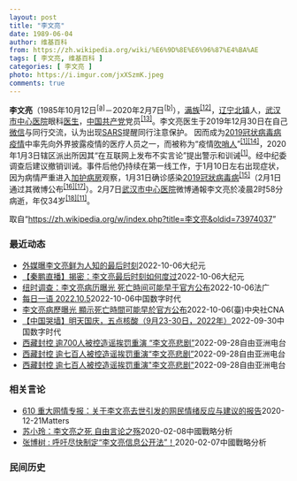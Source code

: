 ```yaml
---
layout: post
title: "李文亮"
date: 1989-06-04
author: 维基百科
from: https://zh.wikipedia.org/wiki/%E6%9D%8E%E6%96%87%E4%BA%AE
tags: [ 李文亮, 维基百科 ]
categories: [ 李文亮 ]
photo: https://i.imgur.com/jxXSzmK.jpeg
comments: true
---
```

<div class="mw-parser-output"><div id="noteTA-86a2cf6f" class="noteTA"><div class="noteTA-group"><div data-noteta-group-source="module" data-noteta-group="Medicine"></div><div data-noteta-group-source="module" data-noteta-group="地名"></div></div><div class="noteTA-local"><div data-noteta-code="zh-hans:互联网+; zh-hant:互聯網+;"></div><div data-noteta-code="zh-cn:卡洛·乌尔巴尼; zh-hk:卡爾婁·武爾班尼; zh-tw:卡洛·厄巴尼;"></div><div data-noteta-code="zh-cn:弗吉尼亚大学; zh-tw:維吉尼亞大學; zh-hk:維珍尼亞大學;"></div></div></div>

<p><b>李文亮</b>（1985年10月12日<sup id="cite_ref-3" class="reference"><a href="#cite_note-3">[a]</a></sup>－2020年2月7日<sup id="cite_ref-13" class="reference"><a href="#cite_note-13">[b]</a></sup>），<a href="/wiki/%E6%BB%A1%E6%97%8F" title="满族">满族</a><sup id="cite_ref-14" class="reference"><a href="#cite_note-14">[12]</a></sup>，<a href="/wiki/%E8%BE%BD%E5%AE%81%E7%9C%81" title="辽宁省">辽宁</a><a href="/wiki/%E5%8C%97%E9%95%87%E5%B8%82" title="北镇市">北镇</a>人，<a href="/wiki/%E6%AD%A6%E6%B1%89%E5%B8%82%E4%B8%AD%E5%BF%83%E5%8C%BB%E9%99%A2" title="武汉市中心医院">武汉市中心医院</a>眼科<a href="/wiki/%E5%8C%BB%E7%94%9F" title="医生">医生</a>，<a href="/wiki/%E4%B8%AD%E5%9B%BD%E5%85%B1%E4%BA%A7%E5%85%9A" title="中国共产党">中国共产党</a>党员<sup id="cite_ref-15" class="reference"><a href="#cite_note-15">[13]</a></sup>。李文亮医生于2019年12月30日在自己<a href="/wiki/%E5%BE%AE%E4%BF%A1" title="微信">微信</a>与同行交流，认为出现<a href="/wiki/%E5%9A%B4%E9%87%8D%E6%80%A5%E6%80%A7%E5%91%BC%E5%90%B8%E7%B3%BB%E7%B5%B1%E7%B6%9C%E5%90%88%E7%97%87" title="嚴重急性呼吸系統綜合症">SARS</a>提醒同行注意保护。 因而成为<a href="/wiki/2019%E5%86%A0%E7%8A%B6%E7%97%85%E6%AF%92%E7%97%85%E7%96%AB%E6%83%85" title="2019冠状病毒病疫情">2019冠状病毒病疫情</a>中率先向外界披露疫情的医疗人员之一，而被称为“疫情<a href="/wiki/%E5%90%B9%E5%93%A8%E4%BA%BA" title="吹哨人">吹哨人</a>”<sup id="cite_ref-财新_1-1" class="reference"><a href="#cite_note-财新-1">[1]</a></sup><sup id="cite_ref-16" class="reference"><a href="#cite_note-16">[14]</a></sup>，2020年1月3日辖区派出所因其“在互联网上发布不实言论”提出警示和训诫<sup id="cite_ref-财新_1-2" class="reference"><a href="#cite_note-财新-1">[1]</a></sup>。经中纪委调查后建议撤销训诫。事件后他仍持续在第一线工作，于1月10日左右出现症状，因为病情严重进入<a href="/wiki/%E5%8A%A0%E6%8A%A4%E7%97%85%E6%88%BF" class="mw-redirect" title="加护病房">加护病房</a>观察，1月31日确诊感染<a href="/wiki/2019%E5%86%A0%E7%8B%80%E7%97%85%E6%AF%92%E7%97%85" class="mw-redirect" title="2019冠狀病毒病">2019冠狀病毒病</a><sup id="cite_ref-监察答记者问_17-0" class="reference"><a href="#cite_note-监察答记者问-17">[15]</a></sup>（2月1日通过其微博公布<sup id="cite_ref-18" class="reference"><a href="#cite_note-18">[16]</a></sup><sup id="cite_ref-19" class="reference"><a href="#cite_note-19">[17]</a></sup>）。2月7日<a href="/wiki/%E6%AD%A6%E6%B1%89%E5%B8%82%E4%B8%AD%E5%BF%83%E5%8C%BB%E9%99%A2" title="武汉市中心医院">武汉市中心医院</a>微博通報李文亮於凌晨2时58分病逝，年仅34岁<sup id="cite_ref-20" class="reference"><a href="#cite_note-20">[18]</a></sup><sup id="cite_ref-wjw.wuhan_12-1" class="reference"><a href="#cite_note-wjw.wuhan-12">[11]</a></sup>。
</p>
</div><noscript><img src="//zh.wikipedia.org/wiki/Special:CentralAutoLogin/start?type=1x1" alt="" title="" width="1" height="1" style="border: none; position: absolute;"></noscript>
<div class="printfooter" data-nosnippet="">取自“<a dir="ltr" href="https://zh.wikipedia.org/w/index.php?title=李文亮&amp;oldid=73974037">https://zh.wikipedia.org/w/index.php?title=李文亮&amp;oldid=73974037</a>”</div><div id="recent-news"><h3>最近动态</h3><ul><li><a href="https://nodebe4.github.io/waimei/2022-10-06/%E5%A4%96%E5%AA%92%E6%9B%9D%E6%9D%8E%E6%96%87%E4%BA%AE%E9%B2%9C%E4%B8%BA%E4%BA%BA%E7%9F%A5%E7%9A%84%E6%9C%80%E5%90%8E%E6%97%B6%E5%88%BB" title="外媒曝李文亮鲜为人知的最后时刻—— 【大纪元2022年10月06日讯】（大纪元记者赵凤华综合报导）中共病毒（新冠病毒，COVID-19）传播的吹哨人、武汉医生李文亮的病逝曾引发广泛关注。10月6...">外媒曝李文亮鲜为人知的最后时刻</a><time>2022-10-06</time><a class="tag">大纪元</a></li>
<li><a href="https://nodebe4.github.io/waimei/2022-10-06/%E7%A7%A6%E9%B9%8F%E7%9B%B4%E6%92%AD-%E6%8F%AD%E5%AF%86-%E6%9D%8E%E6%96%87%E4%BA%AE%E6%9C%80%E5%90%8E%E6%97%B6%E5%88%BB%E5%A6%82%E4%BD%95%E5%BA%A6%E8%BF%87" title="【秦鹏直播】揭密：李文亮最后时刻如何度过—— 【大纪元2022年10月06日讯】观众朋友们大家好，欢迎收看《时事天天聊》。今天是美东时间10月6日，京港台时间10月7日。 今天焦点：《纽约时报》...">【秦鹏直播】揭密：李文亮最后时刻如何度过</a><time>2022-10-06</time><a class="tag">大纪元</a></li>
<li><a href="https://nodebe4.github.io/waimei/2022-10-06/%E7%BA%BD%E6%97%B6%E8%B0%83%E6%9F%A5-%E6%9D%8E%E6%96%87%E4%BA%AE%E7%97%85%E5%8E%86%E6%9B%9D%E5%85%89-%E6%AD%BB%E4%BA%A1%E6%99%82%E9%97%B4%E5%8F%AF%E8%83%BD%E6%97%A9%E4%BA%8E%E5%AE%98%E6%96%B9%E5%85%AC%E5%B8%83" title="纽时调查：李文亮病历曝光 死亡時间可能早于官方公布—— 06/10/2022 - 16:32 中国新冠疫情吹哨人李文亮染疫去世超过2年，《纽约时报》的一项视觉调查披露了李文亮之死的新细节。题为《...">纽时调查：李文亮病历曝光  死亡時间可能早于官方公布</a><time>2022-10-06</time><a class="tag">法广</a></li>
<li><a href="https://nodebe4.github.io/waimei/2022-10-06/%E6%AF%8F%E6%97%A5%E4%B8%80%E8%AF%AD-2022.10.5" title="每日一语 2022.10.5—— B医生是李文亮生前的同事，曾在李文亮的抢救现场，他提供了有关李文亮之死的第一手叙述。 相关视频：https://www.nytimes.com/video/wo...">每日一语 2022.10.5</a><time>2022-10-06</time><a class="tag">中国数字时代</a></li>
<li><a href="https://nodebe4.github.io/waimei/2022-10-06/%E6%9D%8E%E6%96%87%E4%BA%AE%E7%97%85%E6%AD%B7%E6%9B%9D%E5%85%89-%E9%A1%AF%E7%A4%BA%E6%AD%BB%E4%BA%A1%E6%99%82%E9%96%93%E5%8F%AF%E8%83%BD%E6%97%A9%E6%96%BC%E5%AE%98%E6%96%B9%E5%85%AC%E5%B8%83" title="李文亮病歷曝光 顯示死亡時間可能早於官方公布—— （中央社台北6日電）中國COVID-19吹哨人李文亮染疫去世逾2年，外媒引述一名李文亮同事提供的資料，今天揭露當時接受治療的細節，以及政府如何進...">李文亮病歷曝光  顯示死亡時間可能早於官方公布</a><time>2022-10-06</time><a class="tag">(臺)中央社CNA</a></li>
<li><a href="https://nodebe4.github.io/waimei/2022-09-30/%E4%B8%AD%E5%9B%BD%E5%93%AD%E5%A2%99-%E6%98%8E%E5%A4%A9%E5%9B%BD%E5%BA%86-%E4%BA%94%E7%82%B9%E6%A0%B8%E9%85%B8-9%E6%9C%8823-30%E6%97%A5-2022%E5%B9%B4" title="【中国哭墙】明天国庆，五点核酸（9月23-30日，2022年）—— CDT 档案卡 标题：【中国哭墙】明天国庆，五点核酸（9月23-30日，2022年）作者：李文亮医生微博下的留言者主题归类：中...">【中国哭墙】明天国庆，五点核酸（9月23-30日，2022年）</a><time>2022-09-30</time><a class="tag">中国数字时代</a></li>
<li><a href="https://nodebe4.github.io/waimei/2022-09-28/%E8%A5%BF%E8%97%8F%E5%B0%81%E6%8E%A7-%E9%80%BE700%E4%BA%BA%E8%A2%AB%E6%8E%A7%E9%80%A0%E8%B0%A3%E6%8C%A8%E7%BD%9A%E9%87%8D%E6%BC%94-%E6%9D%8E%E6%96%87%E4%BA%AE%E6%82%B2%E5%89%A7" title="西藏封控 逾700人被控造谣挨罚重演 “李文亮悲剧”—— 在印度的西藏人权组织发布消息指出，中国政府在西藏进行大抓捕，严厉打击所谓“散布疫情谣言”者，逾700人遭行政处罚，日喀则已有七人被起诉。...">西藏封控 逾700人被控造谣挨罚重演 “李文亮悲剧”</a><time>2022-09-28</time><a class="tag">自由亚洲电台</a></li>
<li><a href="https://nodebe4.github.io/waimei/2022-09-28/%E8%A5%BF%E8%97%8F%E5%B0%81%E6%8E%A7-%E9%80%BE%E4%B8%83%E7%99%BE%E4%BA%BA%E8%A2%AB%E6%8E%A7%E9%80%A0%E8%B0%A3%E6%8C%A8%E7%BD%9A%E9%87%8D%E6%BC%94-%E6%9D%8E%E6%96%87%E4%BA%AE%E6%82%B2%E5%89%A7" title="西藏封控 逾七百人被控造谣挨罚重演“李文亮悲剧”—— 在印度的西藏人权组织发布消息指出，中国政府在西藏进行大抓捕，严厉打击所谓&quot;散布疫情谣言&quot;者，逾七百人遭行政处罚，日喀则已...">西藏封控 逾七百人被控造谣挨罚重演“李文亮悲剧”</a><time>2022-09-28</time><a class="tag">自由亚洲电台</a></li>
<li><a href="https://nodebe4.github.io/waimei/2022-09-28/%E8%A5%BF%E8%97%8F%E5%B0%81%E6%8E%A7-%E9%80%BE%E4%B8%83%E7%99%BE%E4%BA%BA%E8%A2%AB%E6%8E%A7%E9%80%A0%E8%B0%A3%E6%8C%A8%E7%BD%9A%E9%87%8D%E6%BC%94-%E6%9D%8E%E6%96%87%E4%BA%AE%E6%82%B2%E5%89%A7" title="西藏封控 逾七百人被控造谣挨罚重演”李文亮悲剧”—— 在印度的西藏人权组织发布消息指出，中国政府在西藏进行大抓捕，严厉打击所谓&quot;散布疫情谣言&quot;者，逾七百人遭行政处罚，日喀则已...">西藏封控 逾七百人被控造谣挨罚重演"李文亮悲剧"</a><time>2022-09-28</time><a class="tag">自由亚洲电台</a></li>
</ul></div><div id="open-opinion"><h3>相关言论</h3><ul><li><a href="https://nodebe4.github.io/opinion/2020-12-21/610-%E9%87%8D%E5%A4%A7%E7%BD%91%E6%83%85%E4%B8%93%E6%8A%A5-%E5%85%B3%E4%BA%8E%E6%9D%8E%E6%96%87%E4%BA%AE%E5%8E%BB%E4%B8%96%E5%BC%95%E5%8F%91%E7%9A%84%E7%BD%91%E6%B0%91%E6%83%85%E7%BB%AA%E5%8F%8D%E5%BA%94%E4%B8%8E%E5%BB%BA%E8%AE%AE%E7%9A%84%E6%8A%A5%E5%91%8A/" title="野兽爱智慧">610 重大网情专报：关于李文亮去世引发的网民情绪反应与建议的报告</a><time>2020-12-21</time><a class="tag">Matters</a></li>
<li><a href="https://nodebe4.github.io/opinion/2020-02-08/%E8%8B%8F%E5%B0%8F%E7%8E%B2-%E6%9D%8E%E6%96%87%E4%BA%AE%E4%B9%8B%E6%AD%BB-%E8%87%AA%E7%94%B1%E8%A8%80%E8%AE%BA%E4%B9%8B%E6%AE%87/" title="苏小玲">苏小玲：李文亮之死 自由言论之殇</a><time>2020-02-08</time><a class="tag">中國戰略分析</a></li>
<li><a href="https://nodebe4.github.io/opinion/2020-02-07/%E5%BC%A0%E5%8D%9A%E6%A0%91-%E5%91%BC%E5%90%81%E5%B0%BD%E5%BF%AB%E5%88%B6%E5%AE%9A-%E6%9D%8E%E6%96%87%E4%BA%AE%E4%BF%A1%E6%81%AF%E5%85%AC%E5%BC%80%E6%B3%95/" title="张博树">张博树 : 呼吁尽快制定“李文亮信息公开法”！</a><time>2020-02-07</time><a class="tag">中國戰略分析</a></li>
</ul></div><div id="mjls-record"><h3>民间历史</h3><ul></ul></div>